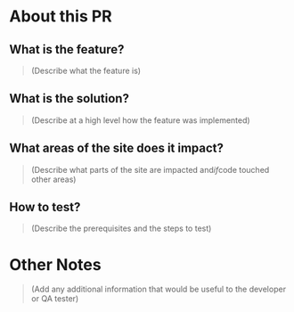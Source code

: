 # About this PR

## What is the feature?

> (Describe what the feature is)

## What is the solution?

> (Describe at a high level how the feature was implemented)

## What areas of the site does it impact?

> (Describe what parts of the site are impacted and*if*code touched other areas)

## How to test?

> (Describe the prerequisites and the steps to test)

# Other Notes

> (Add any additional information that would be useful to the developer or QA tester)

